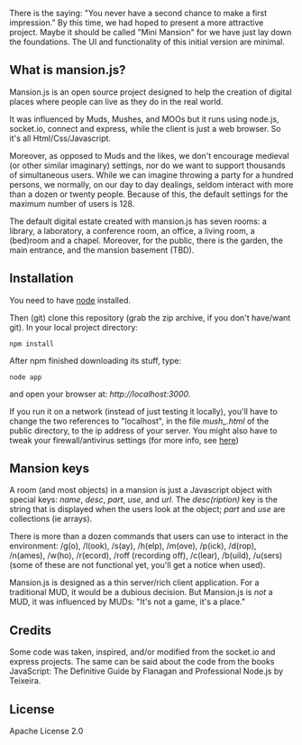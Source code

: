 There is the saying: "You never have a second chance to
make a first impression." By this time, we had hoped to
present a more attractive project. Maybe it should be
called "Mini Mansion" for we have just lay down the
foundations. The UI and functionality of this initial
version are minimal.

What is mansion.js?
-------------------

Mansion.js is an open source project designed
to help the creation of digital places where
people can live as they do in the real world.

It was influenced by Muds, Mushes, and MOOs
but it runs using node.js, socket.io, connect
and express, while the client is just a web
browser. So it's all Html/Css/Javascript.

Moreover, as opposed to Muds and the likes,
we don't encourage medieval (or
other similar imaginary) settings, nor do 
we want to support thousands of simultaneous
users. While we can imagine throwing a party
for a hundred persons, we normally, on our 
day to day dealings, seldom interact with
more than a dozen or twenty people. Because
of this, the default settings for the 
maximum number of users is 128.

The default digital estate created with mansion.js
has seven rooms: a library, a laboratory, a conference
room, an office, a living room, a (bed)room and a
chapel. Moreover, for the public, there is the garden,
the main entrance, and the mansion basement (TBD).   

Installation
------------

You need to have [node][1] installed. 

Then (git) clone this repository (grab the zip archive, if you don't have/want git).
In your local project directory: 

```
npm install 
```

After npm finished downloading its stuff, type: 

```
node app
```
and open your browser at: *http://localhost:3000*. 

If you run it on a network (instead of just testing it locally),
you'll have to change the two references to "localhost", in the
file *mush_.html* of the public directory, to the ip address of
your server. You might also have to tweak your firewall/antivirus 
settings (for more info, see [here][2]) 

Mansion keys
------------

A room (and most objects) in a mansion is just a Javascript 
object with special keys: *name*, *desc*, *part*, *use*, 
and *url*. The *desc(ription)* key is the string that is
displayed when the users look at the object; *part* and *use*
are collections (ie arrays).

There is more than a dozen commands that users can use to
interact in the environment: /g(o), /l(ook), /s(ay), /h(elp),
/m(ove), /p(ick), /d(rop), /n(ames), /w(ho), /r(ecord), /roff
(recording off), /c(lear), /b(uild), /u(sers) (some of these
are not functional yet, you'll get a notice when used).


Mansion.js is designed as a thin server/rich client application.
For a traditional MUD, it would be a dubious decision. But Mansion.js
is *not* a MUD, it was influenced by MUDs: "It's not a game, it's a
place."

Credits
-------

Some code was taken, inspired, and/or modified from the socket.io and
express projects. The same can be said about the code from the books
JavaScript: The Definitive Guide by Flanagan and Professional Node.js
by Teixeira.

License
-------

Apache License 2.0

[1]: http://nodejs.org
[2]: https://github.com/LearnBoost/socket.io/wiki/Socket.IO-and-firewall-software
